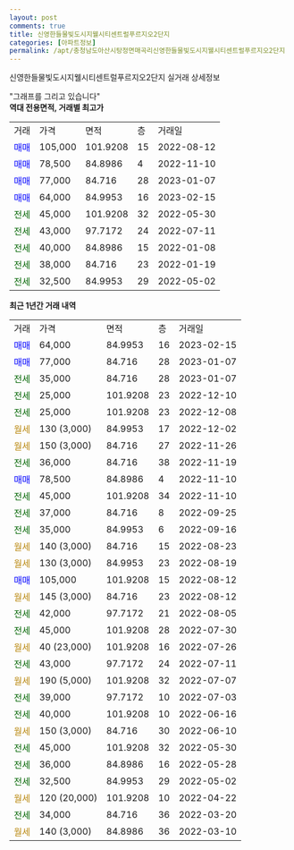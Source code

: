 ```yaml
---
layout: post
comments: true
title: 신영한들물빛도시지웰시티센트럴푸르지오2단지
categories: [아파트정보]
permalink: /apt/충청남도아산시탕정면매곡리신영한들물빛도시지웰시티센트럴푸르지오2단지
---
```


신영한들물빛도시지웰시티센트럴푸르지오2단지 실거래 상세정보

<script type="text/javascript">
  google.charts.load('current', {'packages':['line', 'corechart']});
  google.charts.setOnLoadCallback(drawChart);

  function drawChart() {
    var data = new google.visualization.DataTable();
    data.addColumn('date', '거래일');
    data.addColumn('number', "매매");
    data.addColumn('number', "전세");
    data.addColumn('number', "전매");

    data.addRows([[new Date(Date.parse("2023-02-15")), 64000, null, null], [new Date(Date.parse("2023-01-07")), 77000, null, null], [new Date(Date.parse("2023-01-07")), null, 35000, null], [new Date(Date.parse("2022-12-10")), null, 25000, null], [new Date(Date.parse("2022-12-08")), null, 25000, null], [new Date(Date.parse("2022-12-02")), null, null, null], [new Date(Date.parse("2022-11-26")), null, null, null], [new Date(Date.parse("2022-11-19")), null, 36000, null], [new Date(Date.parse("2022-11-10")), 78500, null, null], [new Date(Date.parse("2022-11-10")), null, 45000, null], [new Date(Date.parse("2022-09-25")), null, 37000, null], [new Date(Date.parse("2022-09-16")), null, 35000, null], [new Date(Date.parse("2022-08-23")), null, null, null], [new Date(Date.parse("2022-08-19")), null, null, null], [new Date(Date.parse("2022-08-12")), 105000, null, null], [new Date(Date.parse("2022-08-12")), null, null, null], [new Date(Date.parse("2022-08-05")), null, 42000, null], [new Date(Date.parse("2022-07-30")), null, 45000, null], [new Date(Date.parse("2022-07-26")), null, null, null], [new Date(Date.parse("2022-07-11")), null, 43000, null], [new Date(Date.parse("2022-07-07")), null, null, null], [new Date(Date.parse("2022-07-03")), null, 39000, null], [new Date(Date.parse("2022-06-16")), null, 40000, null], [new Date(Date.parse("2022-06-10")), null, null, null], [new Date(Date.parse("2022-05-30")), null, 45000, null], [new Date(Date.parse("2022-05-28")), null, 36000, null], [new Date(Date.parse("2022-05-02")), null, 32500, null], [new Date(Date.parse("2022-04-22")), null, null, null], [new Date(Date.parse("2022-03-20")), null, 34000, null], [new Date(Date.parse("2022-03-10")), null, null, null]]);

    var options = {
      hAxis: {
        format: 'yyyy/MM/dd'
      },    
      lineWidth: 0,
      pointsVisible: true,    
      title: '최근 1년간 유형별 실거래가 분포',
      legend: { position: 'bottom' }
    };

    var formatter = new google.visualization.NumberFormat({pattern:'###,###'} );
    formatter.format(data, 1);
    formatter.format(data, 2);
    
    setTimeout(function() {
        var chart = new google.visualization.LineChart(document.getElementById('columnchart_material'));
        chart.draw(data, (options));
        document.getElementById('loading').style.display = 'none';
    }, 200);
  }
</script>


<div id="loading" style="z-index:20; display: block; margin-left: 0px">"그래프를 그리고 있습니다"</div>
<div id="columnchart_material" style="width: 95%; margin-left: 0px; display: block"></div>
<!-- contents start -->
<b>역대 전용면적, 거래별 최고가</b>
<table class="sortable">
    <tr>
      <td>거래</td>
      <td>가격</td>
      <td>면적</td>
      <td>층</td>
      <td>거래일</td>
    </tr>
        <tr>
          <td><a style="color: blue">매매</a></td>
          <td>105,000</td>
          <td>101.9208</td>
          <td>15</td>
          <td>2022-08-12</td>
        </tr>            <tr>
          <td><a style="color: blue">매매</a></td>
          <td>78,500</td>
          <td>84.8986</td>
          <td>4</td>
          <td>2022-11-10</td>
        </tr>            <tr>
          <td><a style="color: blue">매매</a></td>
          <td>77,000</td>
          <td>84.716</td>
          <td>28</td>
          <td>2023-01-07</td>
        </tr>            <tr>
          <td><a style="color: blue">매매</a></td>
          <td>64,000</td>
          <td>84.9953</td>
          <td>16</td>
          <td>2023-02-15</td>
        </tr>        
        <tr>
              <td><a style="color: darkgreen">전세</a></td>
              <td>45,000</td>
              <td>101.9208</td>
              <td>32</td>
              <td>2022-05-30</td>
            </tr>            <tr>
              <td><a style="color: darkgreen">전세</a></td>
              <td>43,000</td>
              <td>97.7172</td>
              <td>24</td>
              <td>2022-07-11</td>
            </tr>            <tr>
              <td><a style="color: darkgreen">전세</a></td>
              <td>40,000</td>
              <td>84.8986</td>
              <td>15</td>
              <td>2022-01-08</td>
            </tr>            <tr>
              <td><a style="color: darkgreen">전세</a></td>
              <td>38,000</td>
              <td>84.716</td>
              <td>23</td>
              <td>2022-01-19</td>
            </tr>            <tr>
              <td><a style="color: darkgreen">전세</a></td>
              <td>32,500</td>
              <td>84.9953</td>
              <td>29</td>
              <td>2022-05-02</td>
            </tr>        
    
</table>

<b>최근 1년간 거래 내역</b>

<table class="sortable">
    <tr>
      <td>거래</td>
      <td>가격</td>
      <td>면적</td>
      <td>층</td>
      <td>거래일</td>
    </tr>
    <tr>
      <td><a style="color: blue">매매</a></td>
      <td>64,000</td>
      <td>84.9953</td>
      <td>16</td>
      <td>2023-02-15</td>
    </tr>          <tr>
      <td><a style="color: blue">매매</a></td>
      <td>77,000</td>
      <td>84.716</td>
      <td>28</td>
      <td>2023-01-07</td>
    </tr>          <tr>
      <td><a style="color: darkgreen">전세</a></td>
      <td>35,000</td>
      <td>84.716</td>
      <td>28</td>
      <td>2023-01-07</td>
    </tr>          <tr>
      <td><a style="color: darkgreen">전세</a></td>
      <td>25,000</td>
      <td>101.9208</td>
      <td>23</td>
      <td>2022-12-10</td>
    </tr>          <tr>
      <td><a style="color: darkgreen">전세</a></td>
      <td>25,000</td>
      <td>101.9208</td>
      <td>23</td>
      <td>2022-12-08</td>
    </tr>          <tr>
      <td><a style="color: darkgoldenrod">월세</a></td>
      <td>130 (3,000)</td>
      <td>84.9953</td>
      <td>17</td>
      <td>2022-12-02</td>
    </tr>          <tr>
      <td><a style="color: darkgoldenrod">월세</a></td>
      <td>150 (3,000)</td>
      <td>84.716</td>
      <td>27</td>
      <td>2022-11-26</td>
    </tr>          <tr>
      <td><a style="color: darkgreen">전세</a></td>
      <td>36,000</td>
      <td>84.716</td>
      <td>38</td>
      <td>2022-11-19</td>
    </tr>          <tr>
      <td><a style="color: blue">매매</a></td>
      <td>78,500</td>
      <td>84.8986</td>
      <td>4</td>
      <td>2022-11-10</td>
    </tr>          <tr>
      <td><a style="color: darkgreen">전세</a></td>
      <td>45,000</td>
      <td>101.9208</td>
      <td>34</td>
      <td>2022-11-10</td>
    </tr>          <tr>
      <td><a style="color: darkgreen">전세</a></td>
      <td>37,000</td>
      <td>84.716</td>
      <td>8</td>
      <td>2022-09-25</td>
    </tr>          <tr>
      <td><a style="color: darkgreen">전세</a></td>
      <td>35,000</td>
      <td>84.9953</td>
      <td>6</td>
      <td>2022-09-16</td>
    </tr>          <tr>
      <td><a style="color: darkgoldenrod">월세</a></td>
      <td>140 (3,000)</td>
      <td>84.716</td>
      <td>15</td>
      <td>2022-08-23</td>
    </tr>          <tr>
      <td><a style="color: darkgoldenrod">월세</a></td>
      <td>130 (3,000)</td>
      <td>84.9953</td>
      <td>23</td>
      <td>2022-08-19</td>
    </tr>          <tr>
      <td><a style="color: blue">매매</a></td>
      <td>105,000</td>
      <td>101.9208</td>
      <td>15</td>
      <td>2022-08-12</td>
    </tr>          <tr>
      <td><a style="color: darkgoldenrod">월세</a></td>
      <td>145 (3,000)</td>
      <td>84.716</td>
      <td>23</td>
      <td>2022-08-12</td>
    </tr>          <tr>
      <td><a style="color: darkgreen">전세</a></td>
      <td>42,000</td>
      <td>97.7172</td>
      <td>21</td>
      <td>2022-08-05</td>
    </tr>          <tr>
      <td><a style="color: darkgreen">전세</a></td>
      <td>45,000</td>
      <td>101.9208</td>
      <td>28</td>
      <td>2022-07-30</td>
    </tr>          <tr>
      <td><a style="color: darkgoldenrod">월세</a></td>
      <td>40 (23,000)</td>
      <td>101.9208</td>
      <td>16</td>
      <td>2022-07-26</td>
    </tr>          <tr>
      <td><a style="color: darkgreen">전세</a></td>
      <td>43,000</td>
      <td>97.7172</td>
      <td>24</td>
      <td>2022-07-11</td>
    </tr>          <tr>
      <td><a style="color: darkgoldenrod">월세</a></td>
      <td>190 (5,000)</td>
      <td>101.9208</td>
      <td>32</td>
      <td>2022-07-07</td>
    </tr>          <tr>
      <td><a style="color: darkgreen">전세</a></td>
      <td>39,000</td>
      <td>97.7172</td>
      <td>10</td>
      <td>2022-07-03</td>
    </tr>          <tr>
      <td><a style="color: darkgreen">전세</a></td>
      <td>40,000</td>
      <td>101.9208</td>
      <td>10</td>
      <td>2022-06-16</td>
    </tr>          <tr>
      <td><a style="color: darkgoldenrod">월세</a></td>
      <td>150 (3,000)</td>
      <td>84.716</td>
      <td>30</td>
      <td>2022-06-10</td>
    </tr>          <tr>
      <td><a style="color: darkgreen">전세</a></td>
      <td>45,000</td>
      <td>101.9208</td>
      <td>32</td>
      <td>2022-05-30</td>
    </tr>          <tr>
      <td><a style="color: darkgreen">전세</a></td>
      <td>36,000</td>
      <td>84.8986</td>
      <td>16</td>
      <td>2022-05-28</td>
    </tr>          <tr>
      <td><a style="color: darkgreen">전세</a></td>
      <td>32,500</td>
      <td>84.9953</td>
      <td>29</td>
      <td>2022-05-02</td>
    </tr>          <tr>
      <td><a style="color: darkgoldenrod">월세</a></td>
      <td>120 (20,000)</td>
      <td>101.9208</td>
      <td>10</td>
      <td>2022-04-22</td>
    </tr>          <tr>
      <td><a style="color: darkgreen">전세</a></td>
      <td>34,000</td>
      <td>84.716</td>
      <td>36</td>
      <td>2022-03-20</td>
    </tr>          <tr>
      <td><a style="color: darkgoldenrod">월세</a></td>
      <td>140 (3,000)</td>
      <td>84.8986</td>
      <td>36</td>
      <td>2022-03-10</td>
    </tr>      </table>
<!-- contents end -->    

